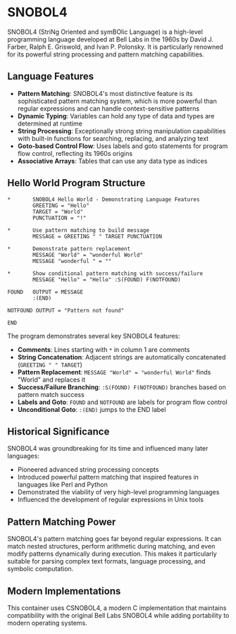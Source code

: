 # SNOBOL4

SNOBOL4 (StriNg Oriented and symBOlic Language) is a high-level programming language developed at Bell Labs in the 1960s by David J. Farber, Ralph E. Griswold, and Ivan P. Polonsky. It is particularly renowned for its powerful string processing and pattern matching capabilities.

## Language Features

- **Pattern Matching**: SNOBOL4's most distinctive feature is its sophisticated pattern matching system, which is more powerful than regular expressions and can handle context-sensitive patterns
- **Dynamic Typing**: Variables can hold any type of data and types are determined at runtime
- **String Processing**: Exceptionally strong string manipulation capabilities with built-in functions for searching, replacing, and analyzing text
- **Goto-based Control Flow**: Uses labels and goto statements for program flow control, reflecting its 1960s origins
- **Associative Arrays**: Tables that can use any data type as indices

## Hello World Program Structure

```snobol4
*       SNOBOL4 Hello World - Demonstrating Language Features
        GREETING = "Hello"
        TARGET = "World"
        PUNCTUATION = "!"

*       Use pattern matching to build message
        MESSAGE = GREETING " " TARGET PUNCTUATION

*       Demonstrate pattern replacement
        MESSAGE "World" = "wonderful World"
        MESSAGE "wonderful " = ""

*       Show conditional pattern matching with success/failure
        MESSAGE "Hello" = "Hello" :S(FOUND) F(NOTFOUND)

FOUND   OUTPUT = MESSAGE
        :(END)

NOTFOUND OUTPUT = "Pattern not found"

END
```

The program demonstrates several key SNOBOL4 features:
- **Comments**: Lines starting with `*` in column 1 are comments
- **String Concatenation**: Adjacent strings are automatically concatenated (`GREETING " " TARGET`)
- **Pattern Replacement**: `MESSAGE "World" = "wonderful World"` finds "World" and replaces it
- **Success/Failure Branching**: `:S(FOUND) F(NOTFOUND)` branches based on pattern match success
- **Labels and Goto**: `FOUND` and `NOTFOUND` are labels for program flow control
- **Unconditional Goto**: `:(END)` jumps to the END label

## Historical Significance

SNOBOL4 was groundbreaking for its time and influenced many later languages:
- Pioneered advanced string processing concepts
- Introduced powerful pattern matching that inspired features in languages like Perl and Python
- Demonstrated the viability of very high-level programming languages
- Influenced the development of regular expressions in Unix tools

## Pattern Matching Power

SNOBOL4's pattern matching goes far beyond regular expressions. It can match nested structures, perform arithmetic during matching, and even modify patterns dynamically during execution. This makes it particularly suitable for parsing complex text formats, language processing, and symbolic computation.

## Modern Implementations

This container uses CSNOBOL4, a modern C implementation that maintains compatibility with the original Bell Labs SNOBOL4 while adding portability to modern operating systems.
